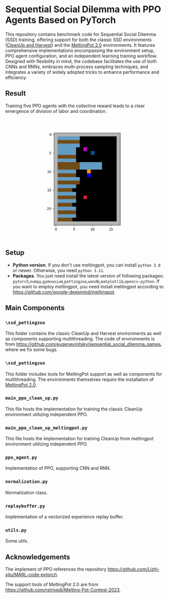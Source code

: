 # Sequential Social Dilemma with PPO Agents Based on PyTorch

This repository contains benchmark code for Sequential Social Dilemma (SSD) training, offering support for both the classic SSD environments ([CleanUp and Harvest](https://github.com/eugenevinitsky/sequential_social_dilemma_games)) and the [MeltingPot 2.0](https://github.com/google-deepmind/meltingpot) environments. 
It features comprehensive implementations encompassing the environment setup, PPO agent configuration, and an independent learning training workflow. 
Designed with flexibility in mind, the codebase facilitates the use of both CNNs and RNNs, embraces multi-process sampling techniques, and integrates a variety of widely adopted tricks to enhance performance and efficiency.
## Result
Training five PPO agents with the collective reward leads to a clear emergence of division of labor and coordination.

![gif of results](videos/100_trajectory.gif)

## Setup
* **Python version**. If you don't use meltingpot, you can install `python 3.8` or newer.
Otherwise, you need `python 3.11`.
* **Packages**. You just need install the latest version of following packages: `pytorch`,`numpy`,`gymnasium`,`pettingzoo`,`wandb`,`matplotlib`,`opencv-python`.
If you want to employ meltingpot, you need install meltingpot according to <https://github.com/google-deepmind/meltingpot>.
## Main Components
### `\ssd_pettingzoo`
This folder contains the classic CleanUp and Harvest environments as well as components supporting multithreading.
The code of environments is from <https://github.com/eugenevinitsky/sequential_social_dilemma_games>, where we fix some bugs.

### `\ssd_pettingzoo`
This folder includes tools for MeltingPot support as well as components for multithreading. 
The environments themselves require the installation of [MeltingPot 2.0](https://github.com/google-deepmind/meltingpot).

### `main_ppo_clean_up.py`
This file hosts the implementation for training the classic CleanUp environment utilizing independent PPO.

### `main_ppo_clean_up_meltingpot.py`
This file hosts the implementation for training CleanUp from meltingpot environment utilizing independent PPO.

### `ppo_agent.py`
Implementation of PPO, supporting CNN and RNN.

### `normalization.py`
Normalization class.

### `replaybuffer.py`
Implementation of a vectorized experience replay buffer.

### `utils.py`
Some utils.

## Acknowledgements
The implement of PPO references the repository https://github.com/Lizhi-sjtu/MARL-code-pytorch.

The support tools of MeltingPot 2.0 are from https://github.com/rstrivedi/Melting-Pot-Contest-2023.